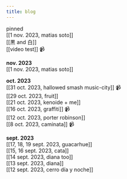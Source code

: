 ```yaml
---
title: blog
---
```


pinned  
[[1 nov. 2023, matias soto]]  
[[黒 and 白]]  
[[video test]] 📹  

**nov. 2023**  
[[1 nov. 2023, matias soto]]  

**oct. 2023**  
[[31 oct. 2023, hallowed smash music-city]] 📹  
[[29 oct. 2023, fruit]]  
[[21 oct. 2023, kenoide + me]]  
[[16 oct. 2023, graffiti]] 📹  
[[12 oct. 2023, porter robinson]]  
[[8 oct. 2023, caminata]] 📹  

**sept. 2023**  
[[17, 18, 19 sept. 2023, guacarhue]]  
[[15, 16 sept. 2023, cata]]  
[[14 sept. 2023, diana too]]  
[[13 sept. 2023, diana]]  
[[12 sept. 2023, cerro día y noche]]  

